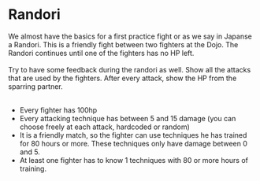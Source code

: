 # Randori

We almost have the basics for a first practice fight or as we say in Japanse a Randori.
This is a friendly fight between two fighters at the Dojo.
The Randori continues until one of the fighters has no HP left.
<br />
<br />
Try to have some feedback during the randori as well. Show all the attacks that are used by the fighters.
After every attack, show the HP from the sparring partner.
<br />
<br />
* Every fighter has 100hp
* Every attacking technique has between 5 and 15 damage (you can choose freely at each attack, hardcoded or random)
* It is a friendly match, so the fighter can use techniques he has trained for 80 hours or more. These techniques only have damage between 0 and 5.
* At least one fighter has to know 1 techniques with 80 or more hours of training.